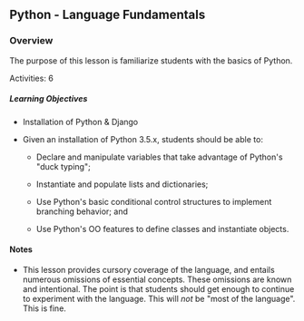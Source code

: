 ## Python - Language Fundamentals

### Overview

The purpose of this lesson is familiarize students with the basics of Python.

Activities: 6


##### Learning Objectives

* Installation of Python & Django

* Given an installation of Python 3.5.x, students should be able to:

  * Declare and manipulate variables that take advantage of Python's "duck typing";

  * Instantiate and populate lists and dictionaries;

  * Use Python's basic conditional control structures to implement branching behavior; and

  * Use Python's OO features to define classes and instantiate objects.
  
  
####  Notes

* This lesson provides cursory coverage of the language, and entails numerous omissions of essential concepts. These omissions are known and intentional. The point is that students should get enough to continue to experiment with the language. This will _not_ be "most of the language". This is fine.
